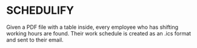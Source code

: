 # SCHEDULIFY

Given a PDF file with a table inside, every employee who has shifting working hours are found. Their work schedule is created as an .ics format and sent to their email.
